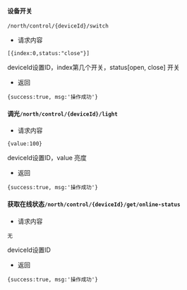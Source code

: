 #### 设备开关
`/north/control/{deviceId}/switch` 
- 请求内容
```
[{index:0,status:"close"}]
```
deviceId设置ID，index第几个开关，status[open, close] 开关

- 返回
```
{success:true, msg:'操作成功'}
```

#### 调光`/north/control/{deviceId}/light` 
- 请求内容
```
{value:100}
```
deviceId设置ID，value 亮度

- 返回
```
{success:true, msg:'操作成功'}
```

#### 获取在线状态`/north/control/{deviceId}/get/online-status`
- 请求内容
```
无
```
deviceId设置ID

- 返回
```
{success:true, msg:'操作成功'}
```